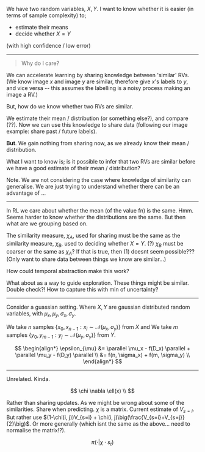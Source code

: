 We have two random variables, $X, Y$. I want to know whether it is easier (in terms of sample complexity) to;

 - estimate their means
 - decide whether $X = Y$

(with high confidence / low error)

***

> Why do I care?

We can accelerate learning by sharing knowledge between 'similar' RVs.
(We know image $x$ and image $y$ are similar, therefore give $x$'s labels to $y$, and vice versa -- this assumes the labelling is a noisy process making an image a RV.)

But, how do we know whether two RVs are similar.

We estimate their mean / distribution (or something else?), and compare (??). Now we can use this knowledge to share data (following our image example: share past / future labels).

__But__. We gain nothing from sharing now, as we already know their mean / distribution.

What I want to know is; is it possible to infer that two RVs are similar before we have a good estimate of their mean / distribution?

Note. We are not considering the case where knowledge of similarity can generalise. We are just trying to understand whether there can be an advantage of ...

***

In RL we care about whether the mean (of the value fn) is the same.
Hmm. Seems harder to know whether the distributions are the same.
But then what are we grouping based on.

The similarity measure, $\chi_A$, used for sharing must be the same as the similarity measure, $\chi_B$, used to deciding whether $X=Y$. (?)
$\chi_B$ must be coarser or the same as $\chi_A$? If that is true, then (1) doesnt seem possible???
(Only want to share data between things we know are similar...)

How could temporal abstraction make this work?

What about as a way to guide exploration. These things might be similar. Double check?! How to capture this with min of uncertainty?

***

Consider a guassian setting. Where $X, Y$ are gaussian distributed random variables,
with $\mu_x, \mu_y, \sigma_x, \sigma_y$.

We take $n$ samples $\{x_0, x_{n-1}: x_i \sim \mathcal N(\mu_x, \sigma_y)\}$ from $X$ and
We take $m$ samples $\{y_0, y_{m-1}: y_j \sim \mathcal N(\mu_y, \sigma_y)\}$ from $Y$.

$$
\begin{align*}
\epsilon_{\mu} &= \parallel \mu_x - f(D_x) \parallel + \parallel \mu_y - f(D_y) \parallel \\
&= f(n, \sigma_x) + f(m, \sigma_y) \\
\end{align*}
$$

***

Unrelated. Kinda.

$$
\chi \nabla \ell(x) \\
$$

Rather than sharing updates. As we might be wrong about some of the similarities. Share when predicting. $\chi$ is a matrix.
Current estimate of $V_{s=i}$. But rather use $(1-\chi(i, j))V_{s=i} + \chi(i, j)\big(\frac{V_{s=i}+V_{s=j}}{2}\big)$. Or more generally (which isnt the same as the above... need to normalise the matrix!?).

$$
\pi(\cdot |\chi \cdot s_t)
$$
